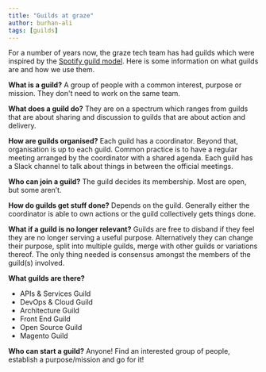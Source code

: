 ```yaml
---
title: "Guilds at graze"
author: burhan-ali
tags: [guilds]
---
```


For a number of years now, the graze tech team has had guilds which were inspired by the [Spotify guild model](https://labs.spotify.com/2014/03/27/spotify-engineering-culture-part-1/ "Spotify engineering culture (part 1)"). Here is some information on what guilds are and how we use them.

__What is a guild?__ A group of people with a common interest, purpose or mission. They don't need to work on the same team.

__What does a guild do?__ They are on a spectrum which ranges from guilds that are about sharing and discussion to guilds that are about action and delivery.

__How are guilds organised?__ Each guild has a coordinator. Beyond that, organisation is up to each guild. Common practice is to have a regular meeting arranged by the coordinator with a shared agenda. Each guild has a Slack channel to talk about things in between the official meetings.

__Who can join a guild?__ The guild decides its membership. Most are open, but some aren’t.

__How do guilds get stuff done?__ Depends on the guild. Generally either the coordinator is able to own actions or the guild collectively gets things done.

__What if a guild is no longer relevant?__ Guilds are free to disband if they feel they are no longer serving a useful purpose. Alternatively they can change their purpose, split into multiple guilds, merge with other guilds or variations thereof. The only thing needed is consensus amongst the members of the guild(s) involved.

__What guilds are there?__
- APIs & Services Guild
- DevOps & Cloud Guild
- Architecture Guild
- Front End Guild
- Open Source Guild
- Magento Guild

__Who can start a guild?__ Anyone! Find an interested group of people, establish a purpose/mission and go for it!
